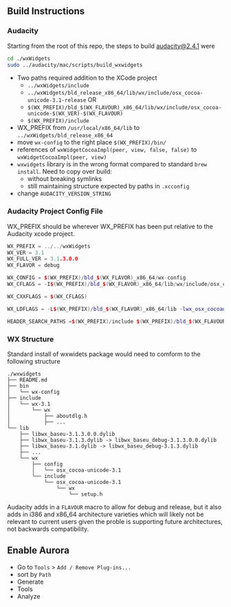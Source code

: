 ## Build Instructions

### Audacity

Starting from the root of this repo, the steps to build audacity@2.4.1 were

```sh
cd ./wxWidgets
sudo ../audacity/mac/scripts/build_wxwidgets
```

- Two paths required addition to the XCode project
    - `../wxWidgets/include` 
    - `../wxWidgets/bld_release_x86_64/lib/wx/include/osx_cocoa-unicode-3.1-release`
    OR
    - `$(WX_PREFIX)/bld_$(WX_FLAVOUR)_x86_64/lib/wx/include/osx_cocoa-unicode-$(WX_VER)-$(WX_FLAVOUR)` 
    - `$(WX_PREFIX)/include`
- WX_PREFIX from `/usr/local/x86_64/lib` to `../wxWidgets/bld_release_x86_64`
- move `wx-config` to the right place `$(WX_PREFIX)/bin/`
- references of `wxWidgetCocoaImpl(peer, view, false, false)` to `wxWidgetCocoaImpl(peer, view)`
- `wxwidgets` library is in the wrong format compared to standard `brew install`. Need to copy over build:
    -  without breaking symlinks
    -  still maintaining structure expected by paths in `.xcconfig`
- change `AUDACITY_VERSION_STRING`

### Audacity Project Config File

WX_PREFIX should be wherever WX_PREFIX has been put relative to the Audacity xcode project.

```cpp
WX_PREFIX = ../../wxWidgets
WX_VER = 3.1
WX_FULL_VER = 3.1.3.0.0
WX_FLAVOR = debug

WX_CONFIG = $(WX_PREFIX)/bld_$(WX_FLAVOR)_x86_64/wx-config
WX_CFLAGS = -I$(WX_PREFIX)/bld_$(WX_FLAVOR)_x86_64/lib/wx/include/osx_cocoa-unicode-$(WX_VER)-$(WX_FLAVOR) -I$(WX_PREFIX)/include/ -D_FILE_OFFSET_BITS=64 -DwxDEBUG_LEVEL=1 -DWXUSINGDLL -D__WXMAC__ -D__WXOSX__ -D__WXOSX_COCOA__

WX_CXXFLAGS = $(WX_CFLAGS)

WX_LDFLAGS = -L$(WX_PREFIX)/bld_$(WX_FLAVOR)_x86_64/lib -lwx_osx_cocoau_$(WX_FLAVOR)_xrc-$(WX_FULL_VER) -lwx_osx_cocoau_$(WX_FLAVOR)_html-$(WX_FULL_VER) -lwx_osx_cocoau_$(WX_FLAVOR)_qa-$(WX_FULL_VER) -lwx_osx_cocoau_$(WX_FLAVOR)_adv-$(WX_FULL_VER) -lwx_osx_cocoau_$(WX_FLAVOR)_core-$(WX_FULL_VER) -lwx_baseu_$(WX_FLAVOR)_xml-$(WX_FULL_VER) -lwx_baseu_$(WX_FLAVOR)_net-$(WX_FULL_VER) -lwx_baseu_$(WX_FLAVOR)-$(WX_FULL_VER)

HEADER_SEARCH_PATHS =$(WX_PREFIX)/include $(WX_PREFIX)/bld_$(WX_FLAVOUR)_x86_64/lib/wx/include/osx_cocoa-unicode-$(WX_VER)-$(WX_FLAVOUR)
```

### WX Structure

Standard install of wxwidets package would need to comform to the following structure

```
./wxwidgets
├── README.md
├── bin
│   └── wx-config
├── include
│   └── wx-3.1
│       └── wx
│           ├── aboutdlg.h
│           ├── ...
└── lib
    ├── libwx_baseu-3.1.3.0.0.dylib
    ├── libwx_baseu-3.1.3.dylib -> libwx_baseu_debug-3.1.3.0.0.dylib
    ├── libwx_baseu-3.1.dylib -> libwx_baseu_debug-3.1.3.dylib
    ├── ...
    └── wx
        ├── config
        │   └── osx_cocoa-unicode-3.1
        └── include
            └── osx_cocoa-unicode-3.1
                └── wx
                    └── setup.h
```

Audacity adds in a `FLAVOUR` macro to allow for debug and release, but it also adds in i386 and x86_64 architecture varieties which will likely not be relevant to current users given the proble is supporting future architectures, not backwards compatibility.

## Enable Aurora

- Go to `Tools` > `Add / Remove Plug-ins...`
- sort by `Path`
 - Generate
 - Tools
 - Analyze